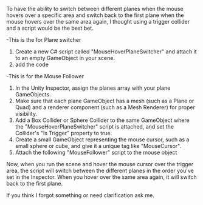 To have the ability to switch between different planes when the mouse hovers over a specific area and switch
back to the first plane when the mouse hovers over the same area again, I thought using a trigger collider and a script would 
be the best bet. 

-This is the for Plane switcher
1. Create a new C# script called "MouseHoverPlaneSwitcher" and attach it to an empty GameObject in your scene.
2. add the code

-This is for the Mouse Follower
1. In the Unity Inspector, assign the planes array with your plane GameObjects.
2. Make sure that each plane GameObject has a mesh (such as a Plane or Quad) and 
a renderer component (such as a Mesh Renderer) for proper visibility.
3. Add a Box Collider or Sphere Collider to the same GameObject where the 
"MouseHoverPlaneSwitcher" script is attached, and set the Collider's "Is Trigger" 
property to true.
4. Create a small GameObject representing the mouse cursor, such as a small sphere
or cube, and give it a unique tag like "MouseCursor".
5. Attach the following "MouseFollower" script to the mouse object

Now, when you run the scene and hover the mouse cursor over the trigger area, the script will switch between the 
different planes in the order you've set in the Inspector. When you hover over the same area again, it will switch 
back to the first plane.

If you think I forgot something or need clarification ask me.
